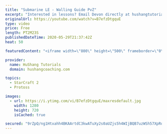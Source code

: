 ```yaml
---
title: "Submarine LE - Walling Guide PvZ"
excerpt: "Interested in lessons? Email Devon directly at hushangtutorials@outlook.com ------------------------------------------------------------------------------------------------------- Want to support HuShang Tutorials directly? Patreon is a website where you can contribute a monthly donation that will help"
originalUrl: https://youtube.com/watch?v=B7efzDtgquE
type: video
price: Free
length: PT2M23S
publishedDateTime: 2020-05-29T21:37:42Z
heat: 50

featuredContent: "<iframe width=\"800\" height=\"500\" frameborder=\"0\" src=\"https://www.youtube.com/embed/B7efzDtgquE\" allow=\"accelerometer; autoplay; encrypted-media; gyroscope; picture-in-picture\" allowfullscreen></iframe>"

provider:
  name: HuShang Tutorials
  domain: hushangcoaching.com

topics:
  - StarCraft 2
  - Protoss

images:
  - url: https://i.ytimg.com/vi/B7efzDtgquE/maxresdefault.jpg
    width: 1280
    height: 720
    isCached: true

secured: "9rZpQ/ng1Htxahh4BKAArtdC3kwATuXy2s0aUZjs5h4WIjBQB7uzWSh57XpRqPav5IfSjlvBS3aktoE3eVSxi7Nnmr4GN71NM22yTs8hPE/1y4ltkCA0Or1nGcvo7MBw3rWs53xxHqBM76qSTt31fUmZ5xaC1CrzvCBeCytjgNk0YXRtOcT/93hvW/H3v1rabCW/9gUXF0aBfnYX5Qdn6dzVUQnYnbv3DqJnEurkRAdn1uZev+lxwK3nK4mVfe8+UauljTuGYVLGvOr4zBks0Rdt8ous4yC6UAZq/gyfygaOywrn3HNjSo1Tw08x/1XCyFIbshn4WTgVXor8AZsOmagGGApTd1R/P64L3ZgEm4OzosOaUaOjRkxOy5sSSeUDvxoTQBhPamWuSXFsCCPryOxHrFWfWqVqiEVGdku0BR8=;3l1ciB/18Ew4Uj4llIcU4A=="
---
```


